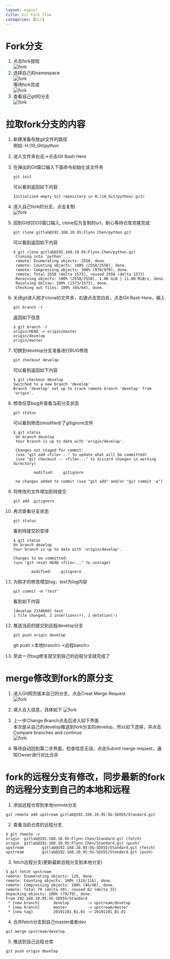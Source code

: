 ```yaml
---
layout: mypost
title: Git Fork flow
categories: [Git]
---
```


# Fork分支
1. 点击fork按钮  
![fork](https://github.com/aoeivu/aoeivu.github.io/blob/master/posts/2019/12/03/1.jpg?raw=true)
2. 选择自己的namespace  
![fork](https://github.com/aoeivu/aoeivu.github.io/blob/master/posts/2019/12/03/2.jpg?raw=true)  
等待fork完成  
![fork](https://github.com/aoeivu/aoeivu.github.io/blob/master/posts/2019/12/03/3.jpg?raw=true)  
3. 查看自己git的分支  
![fork](https://github.com/aoeivu/aoeivu.github.io/blob/master/posts/2019/12/03/4.jpg?raw=true)

# 拉取fork分支的内容
1. 新建准备存放git文件的路径  
例如: H:\10_Git\python
2. 进入文件夹右击->点击Git Bash Here 
3. 在弹出的Git窗口输入下面命令初始化该文件夹

    ```
    git init
    ```

    可以看到返回如下内容  
    
    ```
    Initialized empty Git repository in H:/10_Git/python/.git/
    ```
4. 进入自己fork的分支，点击复制  
   ![fork](https://github.com/aoeivu/aoeivu.github.io/blob/master/posts/2019/12/03/5.jpg?raw=true)
5. 回到Git的DOS窗口输入, clone后为复制的url，耐心等待仓库克隆完成  
   
   ```
   git clone gitlab@192.168.10.95:Flynn.Chen/python.git
   ```
   
   可以看到返回如下内容  

   ```
   $ git clone gitlab@192.168.10.95:Flynn.Chen/python.git
    Cloning into 'python'...
    remote: Enumerating objects: 2558, done.
    remote: Counting objects: 100% (2558/2558), done.
    remote: Compressing objects: 100% (970/970), done.
    remote: Total 2558 (delta 1573), reused 2558 (delta 1573)
    Receiving objects: 100% (2558/2558), 1.06 GiB | 11.08 MiB/s, done.
    Resolving deltas: 100% (1573/1573), done.
    Checking out files: 100% (64/64), done.
   ```

6. 关闭git进入刚才clone的文件夹，右键点击空白处，点击Git Bash Here，输入
    
    ```
    git branch -r
    ```  
    返回如下信息  
    ```
    $ git branch -r
    origin/HEAD -> origin/master
    origin/develop
    origin/master
    ```
7. 切换到develop分支准备进行BUG修改  
    
    ```
    git checkout develop  
    ```

    可以看到返回如下内容  

    ```
    $ git checkout develop
    Switched to a new branch 'develop'
    Branch 'develop' set up to track remote branch 'develop' from 'origin'.
    ```
8. 修改任意bug并查看当前分支状态  
   
   ```
   git status
   ```

   可以看到修改(modified)了gitignore文件  

   ```
   $ git status
    On branch develop
    Your branch is up to date with 'origin/develop'.

    Changes not staged for commit:
    (use "git add <file>..." to update what will be committed)
    (use "git checkout -- <file>..." to discard changes in working directory)

            modified:   .gitignore

    no changes added to commit (use "git add" and/or "git commit -a")

   ```
9. 将修改的文件增加到待提交
    
    ```
    git add .gitignore
    ```

10. 再次查看分支状态
    
    ```
    git status
    ```

    看到待提交的变绿

    ```
    $ git status
    On branch develop
    Your branch is up to date with 'origin/develop'.

    Changes to be committed:
    (use "git reset HEAD <file>..." to unstage)

            modified:   .gitignore
    ```
11. 为刚才的修改增加log，test为log内容
    ```
    git commit -m "test"
    ```

    看到如下内容

    ```
    [develop 2334660] test
    1 file changed, 2 insertions(+), 1 deletion(-)
    ```
12. 推送当前的提交到远程develop分支
    
    ```
    git push origin develop
    ```

    git push <本地branch> <远程banch>

13. 至此一次bug修复提交到自己的远程分支就完成了

# merge修改到fork的原分支
1. 进入Git网页版本自己的分支，点击Creat Merge Request  
    ![fork](https://github.com/aoeivu/aoeivu.github.io/blob/master/posts/2019/12/03/6.jpg?raw=true)

2. 填入合入信息，具体如下
    ![fork](https://github.com/aoeivu/aoeivu.github.io/blob/master/posts/2019/12/03/7.jpg?raw=true)

3. 上一步Change Branch点击后进入如下界面  
    本次是从自己的develop推送到fork分支的develop，所以如下选择，并点击Compare branches and continue  
    ![fork](https://github.com/aoeivu/aoeivu.github.io/blob/master/posts/2019/12/03/8.jpg?raw=true)
4. 等待自动回到第二步界面，检查信息无误，点击Submit merge request，通知Owner进行对比合并

# fork的远程分支有修改，同步最新的fork的远程分支到自己的本地和远程
1.  添加远程仓库到本地remote分支
```
git remote add upstream gitlab@192.168.10.95:5G-SDX55/Standard.git
```
2. 查看当前仓库的远程分支
```
$ git remote -v
origin  gitlab@192.168.10.95:Flynn.Chen/Standard.git (fetch)
origin  gitlab@192.168.10.95:Flynn.Chen/Standard.git (push)
upstream        gitlab@192.168.10.95:5G-SDX55/Standard.git (fetch)
upstream        gitlab@192.168.10.95:5G-SDX55/Standard.git (push)
```
3. fetch远程分支(更新最新远程分支到本地分支)
```
$ git fetch upstream
remote: Enumerating objects: 129, done.
remote: Counting objects: 100% (116/116), done.
remote: Compressing objects: 100% (46/46), done.
remote: Total 79 (delta 39), reused 62 (delta 22)
Unpacking objects: 100% (79/79), done.
From 192.168.10.95:5G-SDX55/Standard
 * [new branch]      develop        -> upstream/develop
 * [new branch]      master         -> upstream/master
 * [new tag]         20191101_B1.01 -> 20191101_B1.01
```
4. 合并fetch分支到自己master或者dev
```
git merge upstream/develop
```
5. 推送到自己远程仓库
```
git push origin develop
```
